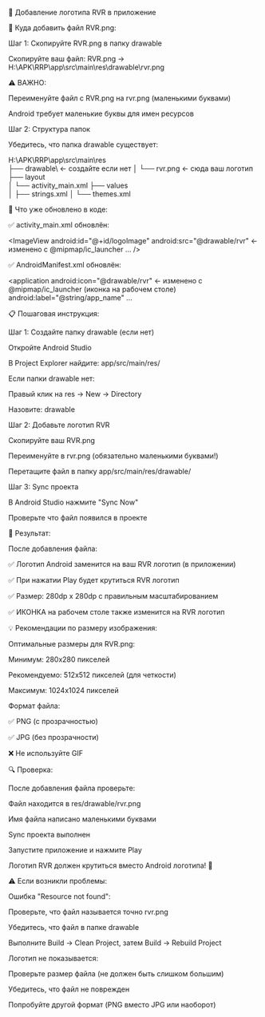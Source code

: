 🎨 Добавление логотипа RVR в приложение

📁 Куда добавить файл RVR.png:

Шаг 1: Скопируйте RVR.png в папку drawable

Скопируйте ваш файл:
RVR.png → H:\APK\RRP\app\src\main\res\drawable\rvr.png


⚠️ ВАЖНО:





Переименуйте файл с RVR.png на rvr.png (маленькими буквами)



Android требует маленькие буквы для имен ресурсов

Шаг 2: Структура папок

Убедитесь, что папка drawable существует:

H:\APK\RRP\app\src\main\res\
├── drawable\            ← создайте если нет
│   └── rvr.png         ← сюда ваш логотип
├── layout\
│   └── activity_main.xml
├── values\
│   ├── strings.xml
│   └── themes.xml


🔧 Что уже обновлено в коде:

✅ activity_main.xml обновлён:

<ImageView
android:id="@+id/logoImage"
android:src="@drawable/rvr"    ← изменено с @mipmap/ic_launcher
...
/>


✅ AndroidManifest.xml обновлён:

<application
android:icon="@drawable/rvr"   ← изменено с @mipmap/ic_launcher (иконка на рабочем столе)
android:label="@string/app_name"
...
>


📋 Пошаговая инструкция:

Шаг 1: Создайте папку drawable (если нет)





Откройте Android Studio



В Project Explorer найдите: app/src/main/res/



Если папки drawable нет:





Правый клик на res → New → Directory



Назовите: drawable

Шаг 2: Добавьте логотип RVR





Скопируйте ваш RVR.png



Переименуйте в rvr.png (обязательно маленькими буквами!)



Перетащите файл в папку app/src/main/res/drawable/

Шаг 3: Sync проекта





В Android Studio нажмите "Sync Now"



Проверьте что файл появился в проекте

🎯 Результат:

После добавления файла:





✅ Логотип Android заменится на ваш RVR логотип (в приложении)



✅ При нажатии Play будет крутиться RVR логотип



✅ Размер: 280dp x 280dp с правильным масштабированием



✅ ИКОНКА на рабочем столе также изменится на RVR логотип

💡 Рекомендации по размеру изображения:

Оптимальные размеры для RVR.png:





Минимум: 280x280 пикселей



Рекомендуемо: 512x512 пикселей (для четкости)



Максимум: 1024x1024 пикселей

Формат файла:





✅ PNG (с прозрачностью)



✅ JPG (без прозрачности)



❌ Не используйте GIF

🔍 Проверка:

После добавления файла проверьте:





Файл находится в res/drawable/rvr.png



Имя файла написано маленькими буквами



Sync проекта выполнен



Запустите приложение и нажмите Play

Логотип RVR должен крутиться вместо Android логотипа! 🎉

⚠️ Если возникли проблемы:

Ошибка "Resource not found":





Проверьте, что файл называется точно rvr.png



Убедитесь, что файл в папке drawable



Выполните Build → Clean Project, затем Build → Rebuild Project

Логотип не показывается:





Проверьте размер файла (не должен быть слишком большим)



Убедитесь, что файл не поврежден



Попробуйте другой формат (PNG вместо JPG или наоборот)